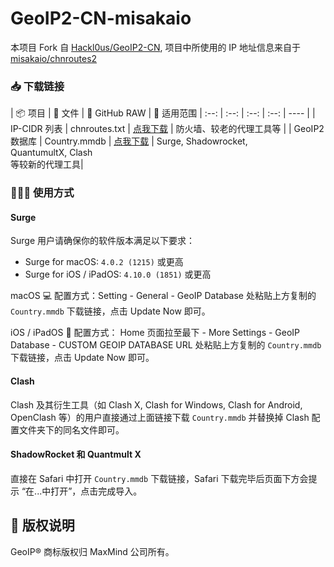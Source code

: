 # GeoIP2-CN-misakaio
本项目 Fork 自 [Hackl0us/GeoIP2-CN](https://github.com/Hackl0us/GeoIP2-CN), 
项目中所使用的 IP 地址信息来自于 [misakaio/chnroutes2](https://github.com/misakaio/chnroutes2)

### 📥 下载链接
| 📦 项目 | 📃 文件 | 🐙 GitHub RAW | 🔧 适用范围
|  :--:  |  :--:  |     :--:     |     :--:    | ---- |
| IP-CIDR 列表 | chnroutes.txt | [点我下载](https://github.com/mac-zhou/GeoIP2-CN-misakaio/raw/release/chnroutes.txt) | 防火墙、较老的代理工具等 | 
| GeoIP2 数据库 | Country.mmdb | [点我下载](https://github.com/mac-zhou/GeoIP2-CN-misakaio/raw/release/Country.mmdb) | Surge, Shadowrocket,<br>QuantumultX, Clash<br>等较新的代理工具|


### 🙋🏻‍♂️ 使用方式
#### Surge 
Surge 用户请确保你的软件版本满足以下要求：

* Surge for macOS: `4.0.2 (1215)` 或更高
* Surge for iOS / iPadOS: `4.10.0 (1851)` 或更高

macOS 💻 配置方式：Setting - General - GeoIP Database 处粘贴上方复制的 `Country.mmdb` 下载链接，点击 Update Now 即可。

iOS / iPadOS 📱 配置方式： Home 页面拉至最下 - More Settings - 
GeoIP Database - CUSTOM GEOIP DATABASE URL 处粘贴上方复制的 `Country.mmdb` 下载链接，点击 Update Now 即可。

#### Clash
Clash 及其衍生工具（如 Clash X, Clash for Windows, Clash for Android, OpenClash 等）的用户直接通过上面链接下载 `Country.mmdb` 并替换掉 Clash 配置文件夹下的同名文件即可。

#### ShadowRocket 和 Quantmult X
直接在 Safari 中打开 `Country.mmdb` 下载链接，Safari 下载完毕后页面下方会提示 “在...中打开”，点击完成导入。


## 🏅 版权说明
GeoIP® 商标版权归 MaxMind 公司所有。